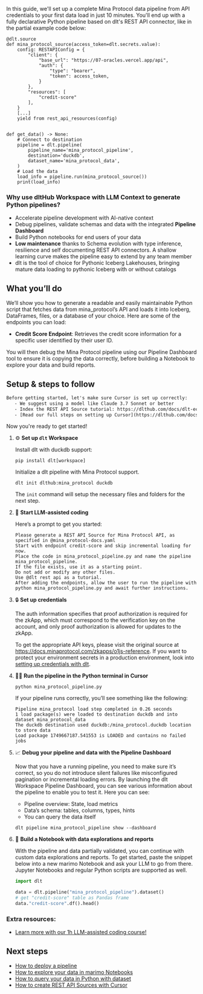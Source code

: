 In this guide, we'll set up a complete Mina Protocol data pipeline from API credentials to your first data load in just 10 minutes. You'll end up with a fully declarative Python pipeline based on dlt's REST API connector, like in the partial example code below:

```python-outcome
@dlt.source
def mina_protocol_source(access_token=dlt.secrets.value):
    config: RESTAPIConfig = {
        "client": {
            "base_url": "https://07-oracles.vercel.app/api",
            "auth": {
                "type": "bearer",
                "token": access_token,
            }
        },
        "resources": [
            "credit-score"
        ],
    }
    [...]
    yield from rest_api_resources(config)


def get_data() -> None:
    # Connect to destination
    pipeline = dlt.pipeline(
        pipeline_name='mina_protocol_pipeline',
        destination='duckdb',
        dataset_name='mina_protocol_data', 
    )
    # Load the data
    load_info = pipeline.run(mina_protocol_source())
    print(load_info) 
```

### Why use dltHub Workspace with LLM Context to generate Python pipelines?

- Accelerate pipeline development with AI-native context
- Debug pipelines, validate schemas and data with the integrated **Pipeline Dashboard**
- Build Python notebooks for end users of your data
- **Low maintenance** thanks to Schema evolution with type inference, resilience and self documenting REST API connectors. A shallow learning curve makes the pipeline easy to extend by any team member
- dlt is the tool of choice for Pythonic Iceberg Lakehouses, bringing mature data loading to pythonic Iceberg with or without catalogs

## What you’ll do

We’ll show you how to generate a readable and easily maintainable Python script that fetches data from mina_protocol’s API and loads it into Iceberg, DataFrames, files, or a database of your choice. Here are some of the endpoints you can load:

- **Credit Score Endpoint**: Retrieves the credit score information for a specific user identified by their user ID.

You will then debug the Mina Protocol pipeline using our Pipeline Dashboard tool to ensure it is copying the data correctly, before building a Notebook to explore your data and build reports.

## Setup & steps to follow

```default
Before getting started, let's make sure Cursor is set up correctly:
   - We suggest using a model like Claude 3.7 Sonnet or better
   - Index the REST API Source tutorial: https://dlthub.com/docs/dlt-ecosystem/verified-sources/rest_api/ and add it to context as **@dlt rest api**
   - [Read our full steps on setting up Cursor](https://dlthub.com/docs/dlt-ecosystem/llm-tooling/cursor-restapi#23-configuring-cursor-with-documentation)
```

Now you're ready to get started!

1. ⚙️ **Set up `dlt` Workspace**
    
    Install dlt with duckdb support:
    ```shell
    pip install dlt[workspace]
    ```

    Initialize a dlt pipeline with Mina Protocol support.
    ```shell
    dlt init dlthub:mina_protocol duckdb
    ```

    The `init` command will setup the necessary files and folders for the next step.
    
2. 🤠 **Start LLM-assisted coding**
    
    Here’s a prompt to get you started:
    
    ```prompt
    Please generate a REST API Source for Mina Protocol API, as specified in @mina_protocol-docs.yaml 
    Start with endpoint credit-score and skip incremental loading for now. 
    Place the code in mina_protocol_pipeline.py and name the pipeline mina_protocol_pipeline. 
    If the file exists, use it as a starting point. 
    Do not add or modify any other files. 
    Use @dlt rest api as a tutorial. 
    After adding the endpoints, allow the user to run the pipeline with python mina_protocol_pipeline.py and await further instructions.
    ```

    
3. 🔒 **Set up credentials** 
    
    The auth information specifies that proof authorization is required for the zkApp, which must correspond to the verification key on the account, and only proof authorization is allowed for updates to the zkApp.
    
    To get the appropriate API keys, please visit the original source at https://docs.minaprotocol.com/zkapps/o1js-reference.
    If you want to protect your environment secrets in a production environment, look into [setting up credentials with dlt](https://dlthub.com/docs/walkthroughs/add_credentials).
    
4. 🏃‍♀️ **Run the pipeline in the Python terminal in Cursor**
    
    ```shell
    python mina_protocol_pipeline.py
    ```
    
    If your pipeline runs correctly, you’ll see something like the following:
    
    ```shell
    Pipeline mina_protocol load step completed in 0.26 seconds
    1 load package(s) were loaded to destination duckdb and into dataset mina_protocol_data
    The duckdb destination used duckdb:/mina_protocol.duckdb location to store data
    Load package 1749667187.541553 is LOADED and contains no failed jobs
    ```
    
5. 📈 **Debug your pipeline and data with the Pipeline Dashboard**

    Now that you have a running pipeline, you need to make sure it’s correct, so you do not introduce silent failures like misconfigured pagination or incremental loading errors. By launching the dlt Workspace Pipeline Dashboard, you can see various information about the pipeline to enable you to test it. Here you can see:
    - Pipeline overview: State, load metrics
    - Data’s schema: tables, columns, types, hints
    - You can query the data itself
    
    ```shell
    dlt pipeline mina_protocol_pipeline show --dashboard
    ```
    
6. 🐍 **Build a Notebook with data explorations and reports**

    With the pipeline and data partially validated, you can continue with custom data explorations and reports. To get started, paste the snippet below into a new marimo Notebook and ask your LLM to go from there. Jupyter Notebooks and regular Python scripts are supported as well.

    
    ```python
    import dlt

   data = dlt.pipeline("mina_protocol_pipeline").dataset()
   # get "credit-score" table as Pandas frame
   data."credit-score".df().head()
    ```

### Extra resources:

- [Learn more with our 1h LLM-assisted coding course!](https://www.youtube.com/watch?v=GGid70rnJuM)

## Next steps

- [How to deploy a pipeline](https://dlthub.com/docs/walkthroughs/deploy-a-pipeline)
- [How to explore your data in marimo Notebooks](https://dlthub.com/docs/general-usage/dataset-access/marimo)
- [How to query your data in Python with dataset](https://dlthub.com/docs/general-usage/dataset-access/dataset)
- [How to create REST API Sources with Cursor](https://dlthub.com/docs/dlt-ecosystem/llm-tooling/cursor-restapi)